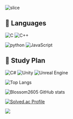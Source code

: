 <div align=left>
<!-- ### Hi there 👋 -->

<!--
**Blossom2605/Blossom2605** is a ✨ _special_ ✨ repository because its `README.md` (this file) appears on your GitHub profile.

Here are some ideas to get you started:

- 🔭 I’m currently working on ...
- 🌱 I’m currently learning ...
- 👯 I’m looking to collaborate on ...
- 🤔 I’m looking for help with ...
- 💬 Ask me about ...
- 📫 How to reach me: ...
- 😄 Pronouns: ...
- ⚡ Fun fact: ...
-->


<!-- <img src="https://capsule-render.vercel.app/api?type=slice&color=#76d7ea&height=120&section=header&text=HelloWorld!&fontSize=35" /> -->
![slice](https://capsule-render.vercel.app/api?type=slice&color=auto&height=200&text=Hello%20World!&fontAlign=70&rotate=13&fontAlignY=25&desc=Blossom2605's%20GitHub&descAlign=70.&descAlignY=44)

<!-- [![Solved.ac
Profile](http://mazassumnida.wtf/api/mini/generate_badge?boj=choar816)](https://solved.ac/choar816) -->

## 📖 Languages

![C](https://img.shields.io/badge/C-A8B9CC?logo=C&logoColor=black)
![C++](https://img.shields.io/badge/C%2B%2B-00599C?logo=c%2B%2B)

![python](https://img.shields.io/badge/Python-3776AB?logo=python&logoColor=white)
![JavaScript](https://img.shields.io/badge/JavaScript-F7DF1E?logo=javascript&logoColor=black)

## 📖 Study Plan
![C#](https://img.shields.io/badge/C%23-239120?logo=Csharp)
![Unity](https://img.shields.io/badge/Unity-000000?logo=Unity)
![Unreal Engine](https://img.shields.io/badge/unrealengine-%23313131.svg?logo=unrealengine&logoColor=white)

![Top Langs](https://github-readme-stats.vercel.app/api/top-langs/?username=Blossom2605&layout=compact&theme=dark)

![Blossom2605 GitHub stats](https://github-readme-stats.vercel.app/api?username=Blossom2605&theme=dark)

[![Solved.ac Profile](http://mazassumnida.wtf/api/v2/generate_badge?boj=yule2605)](https://solved.ac/yule2605/)

<img src="http://mazandi.herokuapp.com/api?handle(Blossom2605)&theme=Dark"/>
</div>
